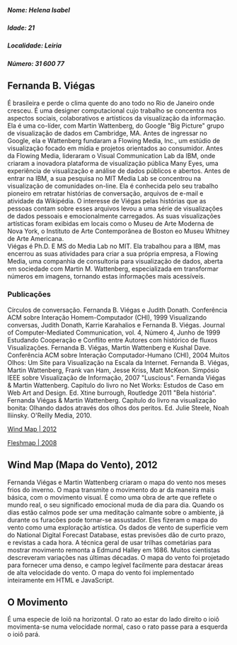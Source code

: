##### Nome: Helena Isabel

##### Idade: 21

##### Localidade: Leiria

##### Número: 31 600 77


## Fernanda B. Viégas

É brasileira e perde o clima quente do ano todo no Rio de Janeiro onde cresceu.
É uma designer computacional cujo trabalho se concentra nos aspectos sociais, colaborativos e artísticos da visualização da informação. Ela é uma co-líder, com Martin Wattenberg, do Google "Big Picture" grupo de visualização de dados em Cambridge, MA.
Antes de ingressar no Google, ela e Wattenberg fundaram a Flowing Media, Inc., um estúdio de visualização focado em mídia e projetos orientados ao consumidor. Antes da Flowing Media, lideraram o Visual Communication Lab da IBM, onde criaram a inovadora plataforma de visualização pública Many Eyes, uma experiência de visualização e análise de dados públicos e abertos.
Antes de entrar na IBM, a sua pesquisa no MIT Media Lab se concentrou na visualização de comunidades on-line. Ela é conhecida pelo seu trabalho pioneiro em retratar histórias de conversação, arquivos de e-mail e atividade da Wikipédia. O interesse de Viégas pelas histórias que as pessoas contam sobre esses arquivos levou a uma série de visualizações de dados pessoais e emocionalmente carregados.
As suas visualizações artísticas foram exibidas em locais como o Museu de Arte Moderna de Nova York, o Instituto de Arte Contemporânea de Boston eo Museu Whitney de Arte Americana.  
Viégas é Ph.D. E MS do Media Lab no MIT. Ela trabalhou para a IBM, mas encerrou as suas atividades para criar a sua própria empresa, a Flowing Media, uma companhia de consultoria para visualização de dados, aberta em sociedade com Martin M. Wattenberg, especializada em transformar números em imagens, tornando estas informações mais acessíveis.

### Publicações

Círculos de conversação. Fernanda B. Viégas e Judith Donath. Conferência ACM sobre Interação Homem-Computador (CHI), 1999 
Visualizando conversas, Judith Donath, Karrie Karahalios e Fernanda B. Viégas. Journal of Computer-Mediated Communication, vol. 4, Número 4, Junho de 1999 
Estudando Cooperação e Conflito entre Autores com histórico de fluxos Visualizações. Fernanda B. Viégas, Martin Wattenberg e Kushal Dave. Conferência ACM sobre Interação Computador-Humano (CHI), 2004 
Muitos Olhos: Um Site para Visualização na Escala da Internet. Fernanda B. Viégas, Martin Wattenberg, Frank van Ham, Jesse Kriss, Matt McKeon. Simpósio IEEE sobre Visualização de Informação, 2007 
"Luscious". Fernanda Viégas & Martin Wattenberg. Capítulo do livro no Net Works: Estudos de Caso em Web Art and Design. Ed. Xtine burrough, Routledge 2011 
"Bela história". Fernanda Viégas & Martin Wattenberg. Capítulo do livro na visualização bonita: Olhando dados através dos olhos dos peritos. Ed. Julie Steele, Noah Iliinsky. O'Reilly Media, 2010. 


[Wind Map | 2012](http://fernandaviegas.com/wind.html)

[Fleshmap | 2008](http://fernandaviegas.com/fleshmap.html)


## Wind Map (Mapa do Vento), 2012

Fernanda Viégas e Martin Wattenberg criaram o mapa do vento nos meses frios do inverno. O mapa transmite o movimento do ar da maneira mais básica, com o movimento visual. É como uma obra de arte que reflete o mundo real, o seu significado emocional muda de dia para dia. Quando os dias estão calmos pode ser uma meditação calmante sobre o ambiente, já durante os furacões pode tornar-se assustador.
Eles fizeram o mapa do vento como uma exploração artística.
Os dados de vento de superfície vem do National Digital Forecast Database, estas previsões dão de curto prazo, e revistas a cada hora.
A técnica geral de usar trilhas cometárias para mostrar movimento remonta a Edmund Halley em 1686. Muitos cientistas descreveram variações nas últimas décadas. O mapa do vento foi projetado para fornecer uma denso, e campo legível facilmente para destacar áreas de alta velocidade do vento.
O mapa do vento foi implementado inteiramente em HTML e JavaScript.


## O Movimento 
É uma especie de Ioiô na horizontal. O rato ao estar do lado direito o ioiô movimenta-se numa velocidade normal, caso o rato passe para a esquerda o ioiô pará.